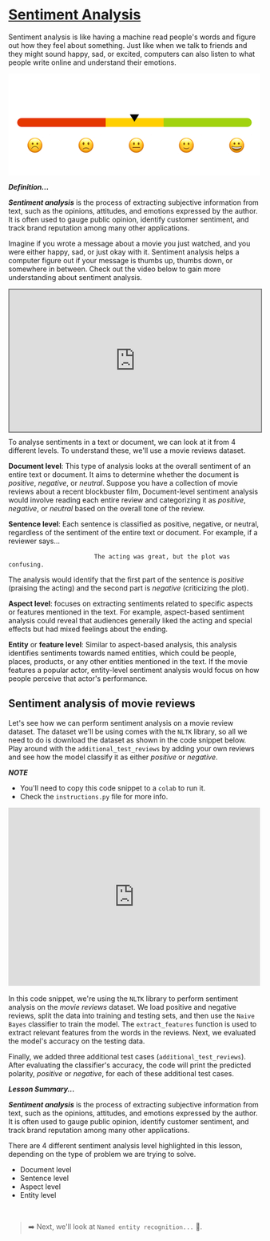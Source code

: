 # <u> Sentiment Analysis </u>
Sentiment analysis is like having a machine read people's words and figure out how they feel about something. Just like when we talk to friends and they might sound happy, sad, or excited, computers can also listen to what people write online and understand their emotions.

<img src="./nlp/sentiment-analysis.gif" alt="sentiment-analysis.gif" style="display: block;
  margin-left: auto;
  margin-right: auto;
  height: auto">


<aside>

**_Definition..._**

**_Sentiment analysis_** is the process of extracting subjective information from text, such as the opinions, attitudes, and emotions expressed by the author. It is often used to gauge public opinion, identify customer sentiment, and track brand reputation among many other applications.
</aside>

Imagine if you wrote a message about a movie you just watched, and you were either happy, sad, or just okay with it. Sentiment analysis helps a computer figure out if your message is thumbs up, thumbs down, or somewhere in between. Check out the video below to gain more understanding about sentiment analysis.

<div style="position: relative; padding-bottom: 56.25%; height: 0;"><iframe src="https://www.youtube.com/embed/i4D5DZ5ZG-0" title="Sample Data Science Project" frameborder="0" allow="accelerometer; autoplay; clipboard-write; encrypted-media; gyroscope; picture-in-picture" allowfullscreen style="position: absolute; top: 0; left: 0; width: 100%; height: 100%; border: 2px solid grey;"></iframe></div>

To analyse sentiments in a text or document, we can look at it from 4 different levels. To understand these, we'll use a movie reviews dataset.

**Document level**: This type of analysis looks at the overall sentiment of an entire text or document. It aims to determine whether the document is _positive_, _negative_, or _neutral_. Suppose you have a collection of movie reviews about a recent blockbuster film, Document-level sentiment analysis would involve reading each entire review and categorizing it as _positive_, _negative_, or _neutral_ based on the overall tone of the review.

**Sentence level**: Each sentence is classified as positive, negative, or neutral, regardless of the sentiment of the entire text or document. For example, if a reviewer says...

                            The acting was great, but the plot was confusing.

The analysis would identify that the first part of the sentence is _positive_ (praising the acting) and the second part is _negative_ (criticizing the plot).

**Aspect level**: focuses on extracting sentiments related to specific aspects or features mentioned in the text. For example, aspect-based sentiment analysis could reveal that audiences generally liked the acting and special effects but had mixed feelings about the ending.

**Entity** or **feature level**: Similar to aspect-based analysis, this analysis identifies sentiments towards named entities, which could be people, places, products, or any other entities mentioned in the text. If the movie features a popular actor, entity-level sentiment analysis would focus on how people perceive that actor's performance.

## Sentiment analysis of movie reviews
Let's see how we can perform sentiment analysis on a movie review dataset. The dataset we'll be using comes with the `NLTK` library, so all we need to do is download the dataset as shown in the code snippet below. Play around with the `additional_test_reviews` by adding your own reviews and see how the model classify it as either _positive_ or _negative_.

<aside>

**_NOTE_**

- You'll need to copy this code snippet to a `colab` to run it.
- Check the `instructions.py` file for more info.
</aside>

<iframe src="https://trinket.io/embed/python3/ec64a9a9d6?toggleCode=true&runOption=run" width="100%" height="356" frameborder="0" marginwidth="0" marginheight="0" allowfullscreen></iframe>

In this code snippet, we're using the `NLTK` library to perform sentiment analysis on the _movie reviews_ dataset. We load positive and negative reviews, split the data into training and testing sets, and then use the `Naive Bayes` classifier to train the model. The `extract_features` function is used to extract relevant features from the words in the reviews. Next, we evaluated the model's accuracy on the testing data.

Finally, we added three additional test cases (`additional_test_reviews`). After evaluating the classifier's accuracy, the code will print the predicted polarity, _positive_ or _negative_, for each of these additional test cases.

<aside>

**_Lesson Summary..._**

**_Sentiment analysis_** is the process of extracting subjective information from text, such as the opinions, attitudes, and emotions expressed by the author. It is often used to gauge public opinion, identify customer sentiment, and track brand reputation among many other applications.

There are 4 different sentiment analysis level highlighted in this lesson, depending on the type of problem we are trying to solve.
- Document level
- Sentence level
- Aspect level
- Entity level
</aside>


<br>

> ➡️ Next, we'll look at `Named entity recognition...` 🎯.
